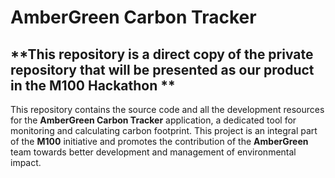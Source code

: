 # AmberGreen Carbon Tracker
## **This repository is a direct copy of the private repository that will be presented as our product in the M100 Hackathon ** 

This repository contains the source code and all the development resources for the **AmberGreen Carbon Tracker** application, a dedicated tool for monitoring and calculating carbon footprint. This project is an integral part of the **M100** initiative and promotes the contribution of the **AmberGreen** team towards better development and management of environmental impact.
